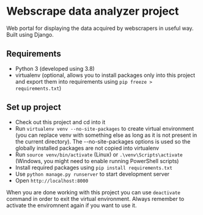 # Webscrape data analyzer project
Web portal for displaying the data acquired by webscrapers in useful way. Built using Django.

## Requirements
- Python 3 (developed using 3.8)
- virtualenv (optional, allows you to install packages only into this project and export them into requirements using `pip freeze > requirements.txt`)

## Set up project
- Check out this project and cd into it
- Run `virtualenv venv --no-site-packages` to create virtual environment (you can replace venv with something else as long as it is not present in the current directory). The --no-site-packages options is used so the globally installed packages are not copied into virtualenv
- Run `source venv/bin/activate` (Linux) or `.\venv\Scripts\activate` (Windows, you might need to enable running PowerShell scripts)
- Install required packages using `pip install requirements.txt`
- Use `python manage.py runserver` to start development server
- Open `http://localhost:8000`

When you are done working with this project you can use `deactivate` command in order to exit the virtual environment. Always remember to activate the enviromnent again if you want to use it.
